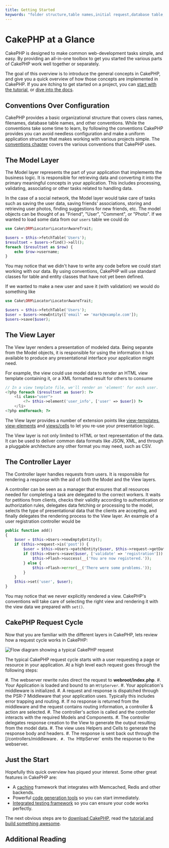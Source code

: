```yaml
---
title: Getting Started
keywords: "folder structure,table names,initial request,database table,organizational structure,rst,filenames,conventions,mvc,web page,sit"
---
```


# CakePHP at a Glance

CakePHP is designed to make common web-development tasks simple, and easy. By
providing an all-in-one toolbox to get you started the various parts of CakePHP
work well together or separately.

The goal of this overview is to introduce the general concepts in CakePHP, and
give you a quick overview of how those concepts are implemented in CakePHP. If
you are itching to get started on a project, you can [start with the
tutorial](/en/tutorials-and-examples/cms/installation.md), or [dive into the docs](/en/topics.md).

## Conventions Over Configuration

CakePHP provides a basic organizational structure that covers class names,
filenames, database table names, and other conventions. While the conventions
take some time to learn, by following the conventions CakePHP provides you can
avoid needless configuration and make a uniform application structure that makes
working with various projects simple. The [conventions chapter](/en/intro/conventions.md) covers the various conventions that CakePHP uses.

## The Model Layer

The Model layer represents the part of your application that implements the
business logic. It is responsible for retrieving data and converting it into the
primary meaningful concepts in your application. This includes processing,
validating, associating or other tasks related to handling data.

In the case of a social network, the Model layer would take care of
tasks such as saving the user data, saving friends' associations, storing
and retrieving user photos, finding suggestions for new friends, etc.
The model objects can be thought of as "Friend", "User", "Comment", or
"Photo". If we wanted to load some data from our `users` table we could do

```php
use Cake\ORM\Locator\LocatorAwareTrait;

$users = $this->fetchTable('Users');
$resultset = $users->find()->all();
foreach ($resultset as $row) {
    echo $row->username;
}

```

You may notice that we didn't have to write any code before we could start
working with our data. By using conventions, CakePHP will use standard classes
for table and entity classes that have not yet been defined.

If we wanted to make a new user and save it (with validation) we would do
something like

```php
use Cake\ORM\Locator\LocatorAwareTrait;

$users = $this->fetchTable('Users');
$user = $users->newEntity(['email' => 'mark@example.com']);
$users->save($user);

```

## The View Layer

The View layer renders a presentation of modeled data. Being separate from the
Model objects, it is responsible for using the information it has available
to produce any presentational interface your application might need.

For example, the view could use model data to render an HTML view template containing it,
or a XML formatted result for others to consume

```php
// In a view template file, we'll render an 'element' for each user.
<?php foreach ($resultset as $user): ?>
    <li class="user">
        <?= $this->element('user_info', ['user' => $user]) ?>
    </li>
<?php endforeach; ?>

```

The View layer provides a number of extension points like [view-templates](/en/views.md#view-templates), [view-elements](/en/views.md#view-elements)
and [views/cells](/en/views/cells.md) to let you re-use your presentation logic.

The View layer is not only limited to HTML or text representation of the data.
It can be used to deliver common data formats like JSON, XML, and through
a pluggable architecture any other format you may need, such as CSV.

## The Controller Layer

The Controller layer handles requests from users. It is responsible for
rendering a response with the aid of both the Model and the View layers.

A controller can be seen as a manager that ensures that all resources needed for
completing a task are delegated to the correct workers. It waits for petitions
from clients, checks their validity according to authentication or authorization
rules, delegates data fetching or processing to the model, selects the type of
presentational data that the clients are accepting, and finally delegates the
rendering process to the View layer. An example of a user registration
controller would be

```php
public function add()
{
    $user = $this->Users->newEmptyEntity();
    if ($this->request->is('post')) {
        $user = $this->Users->patchEntity($user, $this->request->getData());
        if ($this->Users->save($user, ['validate' => 'registration'])) {
            $this->Flash->success(__('You are now registered.'));
        } else {
            $this->Flash->error(__('There were some problems.'));
        }
    }
    $this->set('user', $user);
}

```

You may notice that we never explicitly rendered a view. CakePHP's conventions
will take care of selecting the right view and rendering it with the view data
we prepared with `set()`.
<a id="request-cycle"></a>
## CakePHP Request Cycle

Now that you are familiar with the different layers in CakePHP, lets review how
a request cycle works in CakePHP:

![Flow diagram showing a typical CakePHP request](/typical-cake-request.png)

The typical CakePHP request cycle starts with a user requesting a page or
resource in your application. At a high level each request goes through the
following steps:

#. The webserver rewrite rules direct the request to **webroot/index.php**.
#. Your Application is loaded and bound to an `HttpServer`.
#. Your application's middleware is initialized.
#. A request and response is dispatched through the PSR-7 Middleware that your
application uses. Typically this includes error trapping and routing.
#. If no response is returned from the middleware and the request contains
routing information, a controller & action are selected.
#. The controller's action is called and the controller interacts with the
required Models and Components.
#. The controller delegates response creation to the View to generate the output
resulting from the model data.
#. The view uses Helpers and Cells to generate the response body and headers.
#. The response is sent back out through the [/controllers/middleware`.
#. The `HttpServer` emits the response to the webserver.

## Just the Start

Hopefully this quick overview has piqued your interest. Some other great
features in CakePHP are:

- A [caching](/en/core-libraries/caching.md) framework that integrates with
  Memcached, Redis and other backends.
- Powerful [code generation tools](/en/bake/usage.md) so you can start immediately.
- [Integrated testing framework](/en/development/testing.md) so you can ensure
  your code works perfectly.

The next obvious steps are to [download CakePHP](/en/installation.md), read the
[tutorial and build something awesome](/en/tutorials-and-examples/cms/installation.md).

## Additional Reading
